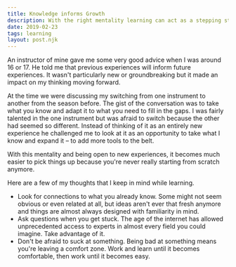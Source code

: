 ```yaml
---
title: Knowledge informs Growth
description: With the right mentality learning can act as a stepping stone for greater learning.
date: 2019-02-23
tags: learning
layout: post.njk
---
```

An instructor of mine gave me some very good advice when I was around 16 or 17. He told me that previous experiences will inform future experiences. It wasn't particularly new or groundbreaking but it made an impact on my thinking moving forward.

At the time we were discussing my switching from one instrument to another from the season before. The gist of the conversation was to take what you know and adapt it to what you need to fill in the gaps. I was fairly talented in the one instrument but was afraid to switch because the other had seemed so different. Instead of thinking of it as an entirely new experience he challenged me to look at it as an opportunity to take what I know and expand it – to add more tools to the belt.

With this mentality and being open to new experiences, it becomes much easier to pick things up because you're never really starting from scratch anymore.

Here are a few of my thoughts that I keep in mind while learning.

- Look for connections to what you already know. Some might not seem obvious or even related at all, but ideas aren't ever that fresh anymore and things are almost always designed with familiarity in mind.
- Ask questions when you get stuck. The age of the internet has allowed unprecedented access to experts in almost every field you could imagine. Take advantage of it.
- Don't be afraid to suck at something. Being bad at something means you're leaving a comfort zone. Work and learn until it becomes comfortable, then work until it becomes easy.